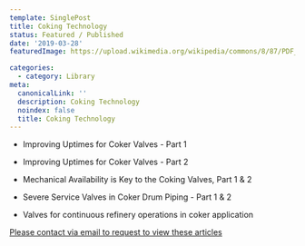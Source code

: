 ```yaml
---
template: SinglePost
title: Coking Technology
status: Featured / Published
date: '2019-03-28'
featuredImage: https://upload.wikimedia.org/wikipedia/commons/8/87/PDF_file_icon.svg

categories:
  - category: Library
meta:
  canonicalLink: ''
  description: Coking Technology
  noindex: false
  title: Coking Technology
---
```

- Improving Uptimes for Coker Valves - Part 1
- Improving Uptimes for Coker Valves - Part 2

- Mechanical Availability is Key to the Coking Valves, Part 1 & 2
- Severe Service Valves in Coker Drum Piping - Part 1 & 2
- Valves for continuous refinery operations in coker application

[Please contact via email to request to view these articles](https://gapvinc.com/contact)



